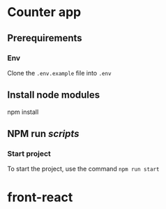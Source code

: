 # Counter app

## Prerequirements
### Env
Clone the `.env.example` file into `.env`

## Install node modules
npm install

## NPM run *scripts*
### Start project
To start the project, use the command `npm run start`

# front-react
